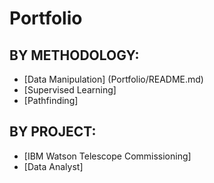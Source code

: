 # Portfolio

## BY METHODOLOGY:
+ [Data Manipulation] (Portfolio/README.md)
+ [Supervised Learning]
+ [Pathfinding]

## BY PROJECT:
+ [IBM Watson Telescope Commissioning]
+ [Data Analyst]
